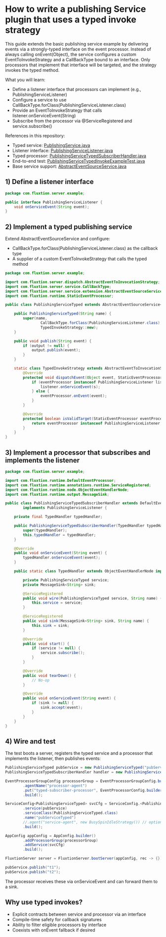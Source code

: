 # How to write a publishing Service plugin that uses a typed invoke strategy

This guide extends the basic publishing service example by delivering events via a strongly-typed interface on the event
processor. Instead of always calling onEvent(Object), the service configures a custom EventToInvokeStrategy and a
CallBackType bound to an interface. Only processors that implement that interface will be targeted, and the strategy
invokes the typed method.

What you will learn:

- Define a listener interface that processors can implement (e.g., PublishingServiceListener)
- Configure a service to use CallBackType.forClass(PublishingServiceListener.class)
- Provide an EventToInvokeStrategy that calls listener.onServiceEvent(String)
- Subscribe from the processor via @ServiceRegistered and service.subscribe()

References in this repository:

- Typed
  service: [PublishingService.java](https://github.com/gregv12/fluxtion-server/blob/main/src/test/java/com/fluxtion/server/example/PublishingServiceTyped.java)
- Listener
  interface: [PublishingServiceListener.java](https://github.com/gregv12/fluxtion-server/blob/main/src/test/java/com/fluxtion/server/example/PublishingServiceListener.java)
- Typed
  processor: [PublishingServiceTypedSubscriberHandler.java](https://github.com/gregv12/fluxtion-server/blob/main/src/test/java/com/fluxtion/server/example/PublishingServiceTypedSubscriberHandler.java)
- End-to-end
  test: [PublishingServiceTypedInvokeExampleTest.java](https://github.com/gregv12/fluxtion-server/blob/main/src/test/java/com/fluxtion/server/example/PublishingServiceTypedInvokeExampleTest.java)
- Base service
  support: [AbstractEventSourceService.java](https://github.com/gregv12/fluxtion-server/blob/main/src/main/java/com/fluxtion/server/service/extension/AbstractEventSourceService.java)

## 1) Define a listener interface

```java
package com.fluxtion.server.example;

public interface PublishingServiceListener {
    void onServiceEvent(String event);
}
```

## 2) Implement a typed publishing service

Extend AbstractEventSourceService<String> and configure:

- CallBackType.forClass(PublishingServiceListener.class) as the callback type
- A supplier of a custom EventToInvokeStrategy that calls the typed method

```java
package com.fluxtion.server.example;

import com.fluxtion.server.dispatch.AbstractEventToInvocationStrategy;
import com.fluxtion.server.service.CallBackType;
import com.fluxtion.server.service.extension.AbstractEventSourceService;
import com.fluxtion.runtime.StaticEventProcessor;

public class PublishingServiceTyped extends AbstractEventSourceService<String> {

    public PublishingServiceTyped(String name) {
        super(name,
                CallBackType.forClass(PublishingServiceListener.class),
                TypedInvokeStrategy::new);
    }

    public void publish(String event) {
        if (output != null) {
            output.publish(event);
        }
    }

    static class TypedInvokeStrategy extends AbstractEventToInvocationStrategy {
        @Override
        protected void dispatchEvent(Object event, StaticEventProcessor eventProcessor) {
            if (eventProcessor instanceof PublishingServiceListener listener && event instanceof String s) {
                listener.onServiceEvent(s);
            } else {
                eventProcessor.onEvent(event);
            }
        }

        @Override
        protected boolean isValidTarget(StaticEventProcessor eventProcessor) {
            return eventProcessor instanceof PublishingServiceListener;
        }
    }
}
```

## 3) Implement a processor that subscribes and implements the listener

```java
package com.fluxtion.server.example;

import com.fluxtion.runtime.DefaultEventProcessor;
import com.fluxtion.runtime.annotations.runtime.ServiceRegistered;
import com.fluxtion.runtime.node.ObjectEventHandlerNode;
import com.fluxtion.runtime.output.MessageSink;

public class PublishingServiceTypedSubscriberHandler extends DefaultEventProcessor
        implements PublishingServiceListener {

    private final TypedHandler typedHandler;

    public PublishingServiceTypedSubscriberHandler(TypedHandler typedHandler) {
        super(typedHandler);
        this.typedHandler = typedHandler;
    }

    @Override
    public void onServiceEvent(String event) {
        typedHandler.onServiceEvent(event);
    }

    public static class TypedHandler extends ObjectEventHandlerNode implements PublishingServiceListener {

        private PublishingServiceTyped service;
        private MessageSink<String> sink;

        @ServiceRegistered
        public void wire(PublishingServiceTyped service, String name) {
            this.service = service;
        }

        @ServiceRegistered
        public void sink(MessageSink<String> sink, String name) {
            this.sink = sink;
        }

        @Override
        public void start() {
            if (service != null) {
                service.subscribe();
            }
        }

        @Override
        public void tearDown() {
            // No-op
        }

        @Override
        public void onServiceEvent(String event) {
            if (sink != null) {
                sink.accept(event);
            }
        }
    }
}
```

## 4) Wire and test

The test boots a server, registers the typed service and a processor that implements the listener, then publishes
events:

```java
PublishingServiceTyped pubService = new PublishingServiceTyped("pubServiceTyped");
PublishingServiceTypedSubscriberHandler handler = new PublishingServiceTypedSubscriberHandler(new PublishingServiceTypedSubscriberHandler.TypedHandler());

EventProcessorGroupConfig processorGroup = EventProcessorGroupConfig.builder()
        .agentName("processor-agent")
        .put("typed-subscriber-processor", EventProcessorConfig.builder().handler(handler).build())
        .build();

ServiceConfig<PublishingServiceTyped> svcCfg = ServiceConfig.<PublishingServiceTyped>builder()
        .service(pubService)
        .serviceClass(PublishingServiceTyped.class)
        .name("pubServiceTyped")
        //.agent("service-agent", new BusySpinIdleStrategy()) // optional: uncomment to give the service its own agent
        .build();

AppConfig appConfig = AppConfig.builder()
        .addProcessorGroup(processorGroup)
        .addService(svcCfg)
        .build();

FluxtionServer server = FluxtionServer.bootServer(appConfig, rec -> {});

pubService.publish("t1");
pubService.publish("t2");
```

The processor receives these via onServiceEvent and can forward them to a sink.

## Why use typed invokes?

- Explicit contracts between service and processor via an interface
- Compile-time safety for callback signatures
- Ability to filter eligible processors by interface
- Coexists with onEvent fallback if desired
